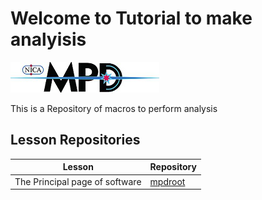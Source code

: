 # Welcome to Tutorial to make analyisis

<img src="mpd-logo_v2_small.png">

This is a Repository of macros to perform analysis

## Lesson Repositories
|Lesson|Repository|
|------|------|
|The Principal page of software|[mpdroot](http://mpdroot.jinr.ru/)
